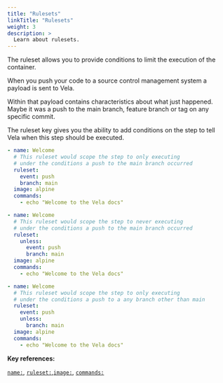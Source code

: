 ```yaml
---
title: "Rulesets"
linkTitle: "Rulesets"
weight: 3
description: >
  Learn about rulesets.
---
```


The ruleset allows you to provide conditions to limit the execution of the container.

When you push your code to a source control management system a payload is sent to Vela.

Within that payload contains characteristics about what just happened. Maybe it was a push to the main branch, feature branch or tag on any specific commit.

The ruleset key gives you the ability to add conditions on the step to tell Vela when this step should be executed.

<!-- section break -->

```yaml
- name: Welcome
  # This ruleset would scope the step to only executing
  # under the conditions a push to the main branch occurred
  ruleset:
    event: push
    branch: main
  image: alpine
  commands:
    - echo "Welcome to the Vela docs"
```

```yaml
- name: Welcome
  # This ruleset would scope the step to never executing
  # under the conditions a push to the main branch occurred
  ruleset:
    unless:
      event: push
      branch: main
  image: alpine
  commands:
    - echo "Welcome to the Vela docs"
```

```yaml
- name: Welcome
  # This ruleset would scope the step to only executing
  # under the conditions a push to a any branch other than main
  ruleset:
    event: push
    unless:
      branch: main
  image: alpine
  commands:
    - echo "Welcome to the Vela docs"
```

<!-- section break -->

**Key references:**

[`name:`](/reference/yaml/steps/#the-name-key), [`ruleset:`](/reference/yaml/steps/#the-ruleset-key),[`image:`](/reference/yaml/steps/#the-image-key), [`commands:`](/reference/yaml/steps/#the-commands-key)
